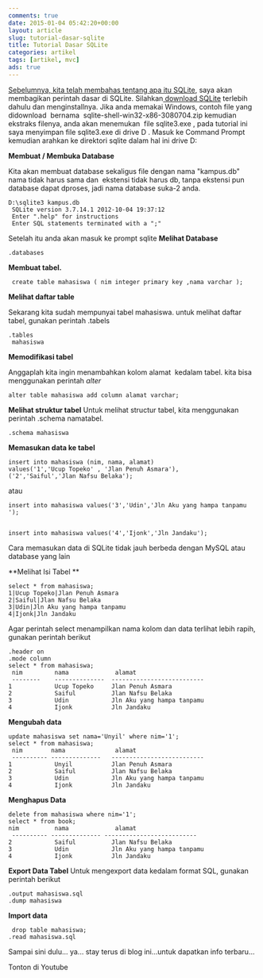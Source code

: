 ```yaml
---
comments: true
date: 2015-01-04 05:42:20+00:00
layout: article
slug: tutorial-dasar-sqlite
title: Tutorial Dasar SQLite
categories: artikel
tags: [artikel, mvc]
ads: true
---
```


[Sebelumnya, kita telah membahas tentang apa itu SQLite](http://timposu.com/apa-itu-sqlite/), saya akan membagikan perintah dasar di SQLite.
Silahkan[ download SQLite](http://www.sqlite.org/download.html) terlebih dahulu dan menginstallnya.
Jika anda memakai Windows, contoh file yang didownload  bernama  sqlite-shell-win32-x86-3080704.zip
kemudian ekstraks filenya, anda akan menemukan  file sqlite3.exe , pada tutorial ini saya menyimpan file sqlite3.exe di drive D . Masuk ke Command Prompt kemudian arahkan ke direktori sqlite dalam hal ini drive D:

**Membuat / Membuka Database**

Kita akan membuat database sekaligus file dengan nama "kampus.db" nama tidak harus sama dan  ekstensi tidak harus db, tanpa ekstensi pun database dapat dproses, jadi nama database suka-2 anda.<!-- more -->


    
    D:\sqlite3 kampus.db
     SQLite version 3.7.14.1 2012-10-04 19:37:12
     Enter ".help" for instructions
     Enter SQL statements terminated with a ";"



Setelah itu anda akan masuk ke prompt sqlite
**Melihat Database**


    
    .databases
    
    





**Membuat tabel.**


    
     create table mahasiswa ( nim integer primary key ,nama varchar );
    



**Melihat daftar table**

Sekarang kita sudah mempunyai tabel mahasiswa. untuk melihat daftar tabel, gunakan perintah .tabels


    
    .tables
     mahasiswa



**Memodifikasi tabel**

Anggaplah kita ingin menambahkan kolom alamat  kedalam tabel. kita bisa menggunakan perintah _alter_


    
    alter table mahasiswa add column alamat varchar;



**Melihat struktur tabel**
Untuk melihat structur tabel, kita menggunakan perintah .schema namatabel.


    
    .schema mahasiswa



**Memasukan data ke tabel**


    
    insert into mahasiswa (nim, nama, alamat)
    values('1','Ucup Topeko' , 'Jlan Penuh Asmara'),
    ('2','Saiful','Jlan Nafsu Belaka');



atau


    
    insert into mahasiswa values('3','Udin','Jln Aku yang hampa tanpamu ');
    
    
    insert into mahasiswa values('4','Ijonk','Jln Jandaku');
    



Cara memasukan data di SQLite tidak jauh berbeda dengan MySQL atau database yang lain

**Melihat Isi Tabel **


    
    select * from mahasiswa;
    1|Ucup Topeko|Jlan Penuh Asmara
    2|Saiful|Jlan Nafsu Belaka
    3|Udin|Jln Aku yang hampa tanpamu
    4|Ijonk|Jln Jandaku





Agar perintah select menampilkan nama kolom dan data terlihat lebih rapih, gunakan perintah berikut


    
    .header on
    .mode column
    select * from mahasiswa;
     nim         nama             alamat
     --------    --------------  --------------------------
    1            Ucup Topeko     Jlan Penuh Asmara
    2            Saiful          Jlan Nafsu Belaka
    3            Udin            Jln Aku yang hampa tanpamu
    4            Ijonk           Jln Jandaku



**Mengubah data**


    
    update mahasiswa set nama='Unyil' where nim='1';
    select * from mahasiswa; 
     nim        nama              alamat
     ---------- --------------   --------------------------
    1            Unyil           Jlan Penuh Asmara
    2            Saiful          Jlan Nafsu Belaka
    3            Udin            Jln Aku yang hampa tanpamu
    4            Ijonk           Jln Jandaku



**Menghapus Data**


    
    delete from mahasiswa where nim='1';
    select * from book;
    nim          nama             alamat
     ---------- -------------- --------------------------
    2            Saiful          Jlan Nafsu Belaka
    3            Udin            Jln Aku yang hampa tanpamu
    4            Ijonk           Jln Jandaku



**Export Data Tabel**
Untuk mengexport data kedalam format SQL, gunakan perintah berikut


    
    .output mahasiswa.sql
    .dump mahasiswa





**Import data**


    
     drop table mahasiswa;
    .read mahasiswa.sql





Sampai sini dulu... ya... stay terus di blog ini...untuk dapatkan info terbaru...

Tonton di Youtube




